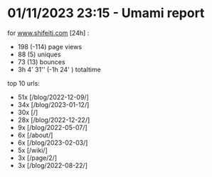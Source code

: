 # 01/11/2023 23:15 - Umami report
for www.shifeiti.com [24h] :

 - 198 (-114) page views
 - 88 (5) uniques
 - 73 (13) bounces
 - 3h 4' 31'' (-1h 24' ) totaltime


top 10 urls:
 - 51x [/blog/2022-12-09/]
 - 34x [/blog/2023-01-12/]
 - 30x [/]
 - 28x [/blog/2022-12-22/]
 - 9x [/blog/2022-05-07/]
 - 6x [/about/]
 - 6x [/blog/2023-02-03/]
 - 5x [/wiki/]
 - 3x [/page/2/]
 - 3x [/blog/2022-08-22/]


